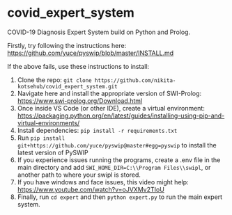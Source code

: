 # covid_expert_system
COVID-19 Diagnosis Expert System build on Python and Prolog.

Firstly, try following the instructions here: https://github.com/yuce/pyswip/blob/master/INSTALL.md 

If the above fails, use these instructions to install:
1. Clone the repo: `git clone https://github.com/nikita-kotsehub/covid_expert_system.git`
2. Navigate here and install the appropriate version of SWI-Prolog: https://www.swi-prolog.org/Download.html 
3. Once inside VS Code (or other IDE), create a virtual environment: https://packaging.python.org/en/latest/guides/installing-using-pip-and-virtual-environments/ 
4. Install dependencies: `pip install -r requirements.txt`
5. Run `pip install git+https://github.com/yuce/pyswip@master#egg=pyswip` to install the latest version of PySWIP
6. If you experience issues running the programs, create a .env file in the main directory and add `SWI_HOME_DIR=C:\\Program Files\\swipl`, or another path to where your swipl is stored.
7. If you have windows and face issues, this video might help: https://www.youtube.com/watch?v=oJVXMv2TIoU 
8. Finally, run `cd expert` and then `python expert.py` to run the main expert system.
